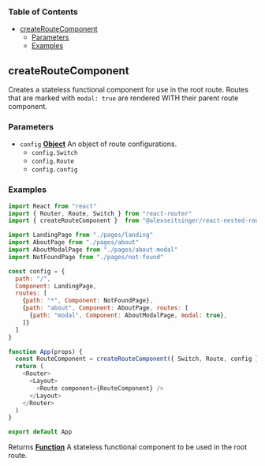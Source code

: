 <!-- Generated by documentation.js. Update this documentation by updating the source code. -->

### Table of Contents

-   [createRouteComponent][1]
    -   [Parameters][2]
    -   [Examples][3]

## createRouteComponent

Creates a stateless functional component for use in the root route. Routes that are marked with `modal: true` are rendered WITH their parent route component.

### Parameters

-   `config` **[Object][4]** An object of route configurations.
    -   `config.Switch`  
    -   `config.Route`  
    -   `config.config`  

### Examples

```javascript
import React from "react"
import { Router, Route, Switch } from "react-router"
import { createRouteComponent }  from "@alexseitsinger/react-nested-routes"

import LandingPage from "./pages/landing"
import AboutPage from "./pages/about"
import AboutModalPage from "./pages/about-modal"
import NotFoundPage from "./pages/not-found"

const config = {
  path: "/",
  Component: LandingPage,
  routes: [
    {path: "*", Component: NotFoundPage},
    {path: "about", Component: AboutPage, routes: [
      {path: "modal", Component: AboutModalPage, modal: true},
    ]}
  ]
}

function App(props) {
  const RouteComponent = createRouteComponent({ Switch, Route, config })
  return (
    <Router>
      <Layout>
        <Route component={RouteComponent} />
      </Layout>
    </Router>
  )
}

export default App
```

Returns **[Function][5]** A stateless functional component to be used in the root route.

[1]: #createroutecomponent

[2]: #parameters

[3]: #examples

[4]: https://developer.mozilla.org/docs/Web/JavaScript/Reference/Global_Objects/Object

[5]: https://developer.mozilla.org/docs/Web/JavaScript/Reference/Statements/function
